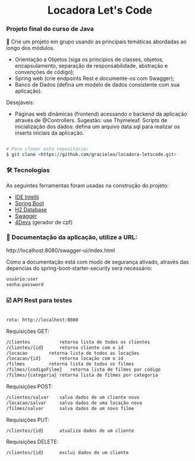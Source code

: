 <h1 align="center">Locadora Let's Code</h1>

### Projeto final do curso de Java 

🚀 Crie um projeto em grupo usando as principais temáticas abordadas ao longo dos módulos.



- Orientação a Objetos (siga os princípios de classes, objetos, encapsulamento, separação de responsabilidade, abstração e convenções de código);
- Spring web (crie endpoints Rest e documente-os com Swagger);
- Banco de Dados (defina um modelo de dados consistente com sua aplicação).

Desejáveis:
- Páginas web dinâmicas (frontend) acessando o backend da aplicação através de @Controllers. Sugestão: use Thymeleaf.
Scripts de inicialização dos dados: defina um arquivo data.sql para realizar os inserts iniciais da aplicação.




```bash

# Para clonar este repositório:
$ git clone <https://github.com/gracieleo/locadora-letscode.git>

```

### 🛠 Tecnologias

As seguintes ferramentas foram usadas na construção do projeto:

- [IDE Intellij](https://www.jetbrains.com/pt-br/idea/)
- [Spring Boot](https://spring.io/projects/spring-boot)
- [H2 Database]()
- [Swagger](https://swagger.io/)
- [4Devs](https://www.4devs.com.br/gerador_de_cpf) (gerador de cpf) 


### 📑 Documentação da aplicação, utilize a URL: 

http://localhost:8080/swagger-ui/index.html 

Como a documentação está com modo de segurança ativado, através das depencias do spring-boot-starter-security será necessário:

```bash
usuário:user
senha:password
```




### ☑️ API Rest para testes

```bash

rota: http://localhost:8080

```

Requisições GET: 
```bash
/clientes   		retorna lista de todos os clientes
/clientes/{id}  	retorna cliente com o id 
/locacao		retorna lista de todos as locações 
/locacao/{id}		retorna locação com o id 
/filmes			retorna lista de todos os filmes
/filmes/{codigoFilme}	retorna lista de filmes por código
/filmes/{categoria}	retorna lista de filmes por categoria

```
Requisições POST: 
```bash
/clientes/salvar  	salva dados de um cliente novo
/locacao/salvar		salva dados de uma locação nova
/filmes/salvar		salva dados de um novo filme

```
Requisições PUT: 
```bash
/clientes/{id} 		atualiza dados de um cliente 

```
Requisições DELETE: 
```bash
/clientes/{id} 		exclui dados de um cliente 

```
